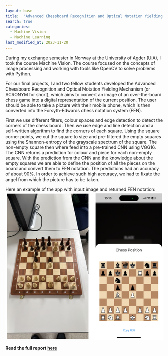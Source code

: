 ```yaml
---
layout: base
title:  "Advanced Chessboard Recognition and Optical Notation Yielding Mechanism (Acronym)"
search: true
categories: 
  - Machine Vision
  - Machine Learning
last_modified_at: 2023-11-20
---
```


During my exchange semester in Norway at the University of Agder (UiA), I took the course Machine Vision. The course focused on the concepts of image processing and working with tools like OpenCV to solve problems with Python.

For our final projects, I and two fellow students developed the Advanced Chessboard Recognition and Optical Notation Yielding Mechanism (or ACRONYM for short), which aims to convert an image of an over-the-board chess game into a digital representation of the current position. The user should be able to take a picture with their mobile phone, which is then converted into the Forsyth-Edwards chess notation system (FEN). 

First we use different filters, colour spaces and edge detection to detect the corners of the chess board. Then we use edge and line detection and a self-written algorithm to find the corners of each square. Using the square corner points, we cut the square to size and pre-filtered the empty squares using the Shannon-entropy of the grayscale spectrum of the square. The non-empty square then where feed into a pre-trained CNN using VGG16. The CNN returns a prediction for colour and piece for each non-empty square. With the prediction from the CNN and the knowledge about the empty squares we are able to define the position of all the pieces on the board and convert them to FEN notation. The predictions had an accuracy of about 90%. In order to achieve such high accuracy, we had to fixate the angel from which the picture has to be taken. 

Here an example of the app with input image and returned FEN notation:
![example](/assets/image/acronym/converted_image.png)

**Read the full report [here](/assets/pdf/ITK213_Final_Release.pdf)**
